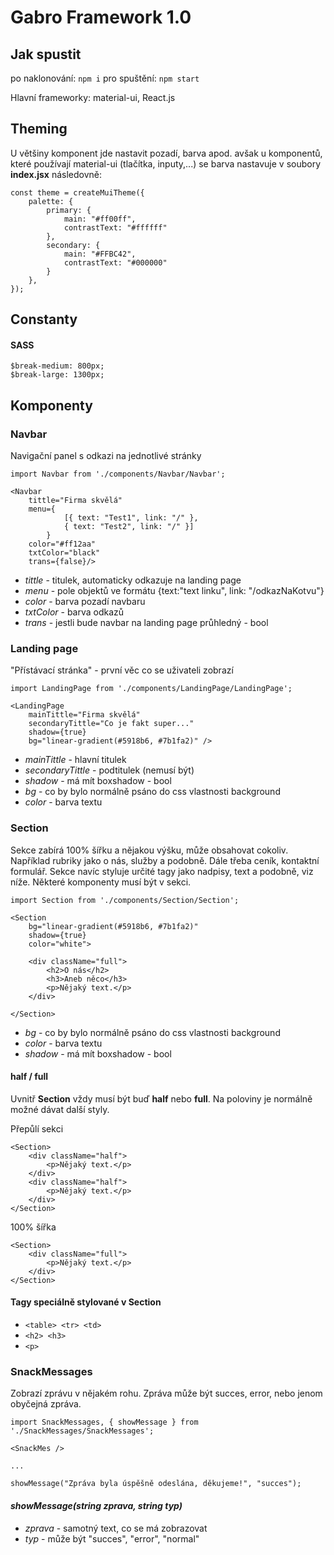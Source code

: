 # Gabro Framework 1.0
## Jak spustit
po naklonování:
`npm i`
pro spuštění:
`npm start`

Hlavní frameworky: material-ui, React.js
## Theming
U většiny komponent jde nastavit pozadí, barva apod. avšak u komponentů, které používají material-ui (tlačítka, inputy,...) se barva nastavuje v soubory **index.jsx** následovně:
```
const theme = createMuiTheme({
    palette: {
        primary: {
            main: "#ff00ff",
            contrastText: "#ffffff"
        },
        secondary: {
            main: "#FFBC42",
            contrastText: "#000000"
        }
    },
});
```
## Constanty
#### SASS
```
$break-medium: 800px;
$break-large: 1300px;
```
## Komponenty
### Navbar
Navigační panel s odkazi na jednotlivé stránky

`import Navbar from './components/Navbar/Navbar';`

```
<Navbar
    tittle="Firma skvělá"
    menu={
            [{ text: "Test1", link: "/" },
            { text: "Test2", link: "/" }]
        }
    color="#ff12aa" 
    txtColor="black" 
    trans={false}/>
```
* *tittle* - titulek, automaticky odkazuje na landing page
* *menu* - pole objektů ve formátu {text:"text linku", link: "/odkazNaKotvu"}
* *color* - barva pozadí navbaru
* *txtColor* - barva odkazů
* *trans* - jestli bude navbar na landing page průhledný - bool

### Landing page
"Přístávací stránka" - první věc co se uživateli zobrazí

`import LandingPage from './components/LandingPage/LandingPage';`
```
<LandingPage
    mainTittle="Firma skvělá"
    secondaryTittle="Co je fakt super..."
    shadow={true}
    bg="linear-gradient(#5918b6, #7b1fa2)" />
```
* *mainTittle* - hlavní titulek
* *secondaryTittle* - podtitulek (nemusí být)
* *shadow* - má mít boxshadow - bool
* *bg* - co by bylo normálně psáno do css vlastnosti background
* *color* - barva textu

### Section
Sekce zabírá 100% šířku a nějakou výšku, může obsahovat cokoliv. Například rubriky jako o nás, služby a podobně. Dále třeba ceník, kontaktní formulář. Sekce navíc styluje určité tagy jako nadpisy, text a podobně, viz níže. Některé komponenty musí být v sekci.

`import Section from './components/Section/Section';`
```
<Section 
    bg="linear-gradient(#5918b6, #7b1fa2)"
    shadow={true}
    color="white">

    <div className="full">
        <h2>O nás</h2>
        <h3>Aneb něco</h3>
        <p>Nějaký text.</p>
    </div>

</Section>
```
* *bg* - co by bylo normálně psáno do css vlastnosti background
* *color* - barva textu
* *shadow* - má mít boxshadow - bool

#### half / full
Uvnitř **Section** vždy musí být buď **half** nebo **full**. Na poloviny je normálně možné dávat další styly. 

Přepůlí sekci
```
<Section>
    <div className="half">
        <p>Nějaký text.</p>
    </div>
    <div className="half">
        <p>Nějaký text.</p>
    </div>
</Section>
```

100% šířka 
```
<Section>
    <div className="full">
        <p>Nějaký text.</p>
    </div>
</Section>
```

#### Tagy speciálně stylované v Section
* `<table> <tr> <td>`
* `<h2> <h3>`
* `<p>`

### SnackMessages
Zobrazí zprávu v nějakém rohu. Zpráva může být succes, error, nebo jenom obyčejná zpráva.

`import SnackMessages, { showMessage } from './SnackMessages/SnackMessages';`

```
<SnackMes />

...

showMessage("Zpráva byla úspěšně odeslána, děkujeme!", "succes");
```
#### *showMessage(*string zprava*, *string typ*)*
* *zprava* - samotný text, co se má zobrazovat
* *typ* - může být "succes", "error", "normal"


